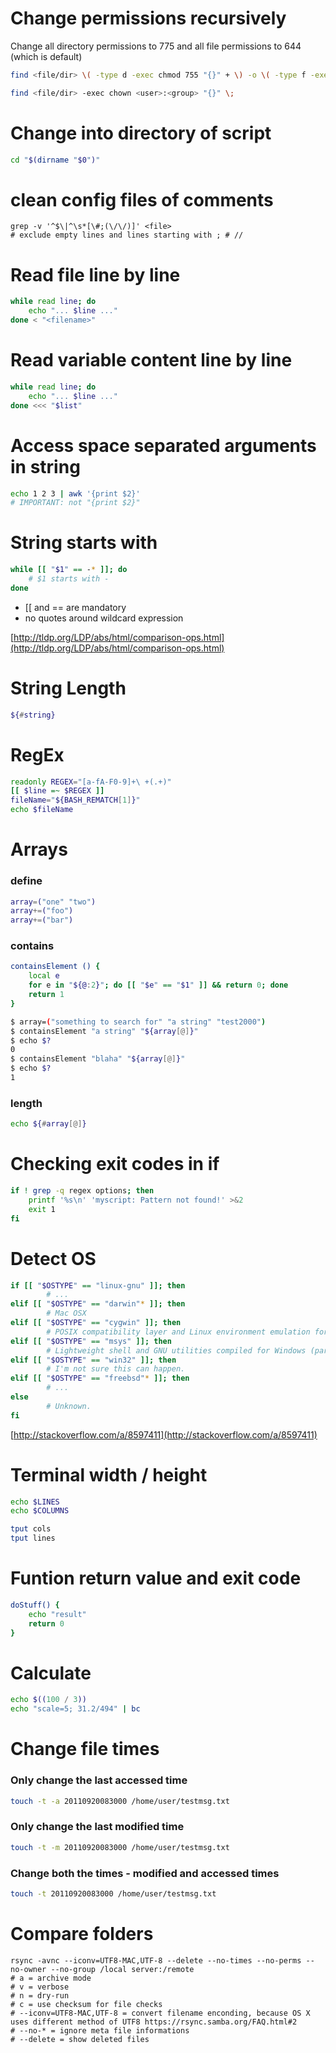 # Change permissions recursively
Change all directory permissions to 775 and all file permissions to 644 (which is default)

```bash
find <file/dir> \( -type d -exec chmod 755 "{}" + \) -o \( -type f -exec chmod 644 "{}" + \)
```
```bash
find <file/dir> -exec chown <user>:<group> "{}" \;
```

# Change into directory of script
```bash
cd "$(dirname "$0")"
```

# clean config files of comments
	grep -v '^$\|^\s*[\#;(\/\/)]' <file>
	# exclude empty lines and lines starting with ; # //

# Read file line by line
```bash
while read line; do
    echo "... $line ..."
done < "<filename>"
```

# Read variable content line by line
```bash
while read line; do
    echo "... $line ..."
done <<< "$list"
```

# Access space separated arguments in string
```bash
echo 1 2 3 | awk '{print $2}'
# IMPORTANT: not "{print $2}"
```

# String starts with
```bash
while [[ "$1" == -* ]]; do
    # $1 starts with -
done
```
- [[ and == are mandatory
- no quotes around wildcard expression

[http://tldp.org/LDP/abs/html/comparison-ops.html](http://tldp.org/LDP/abs/html/comparison-ops.html)

# String Length
```bash
${#string}
```

# RegEx
```bash
readonly REGEX="[a-fA-F0-9]+\ +(.+)"
[[ $line =~ $REGEX ]]
fileName="${BASH_REMATCH[1]}"
echo $fileName
```

# Arrays
### define
```bash
array=("one" "two")
array+=("foo")
array+=("bar")
```

### contains
```bash
containsElement () {
    local e
    for e in "${@:2}"; do [[ "$e" == "$1" ]] && return 0; done
    return 1
}
```
```bash
$ array=("something to search for" "a string" "test2000")
$ containsElement "a string" "${array[@]}"
$ echo $?
0
$ containsElement "blaha" "${array[@]}"
$ echo $?
1
```

### length
```bash
echo ${#array[@]}
```


# Checking exit codes in if
```bash
if ! grep -q regex options; then
    printf '%s\n' 'myscript: Pattern not found!' >&2
    exit 1
fi
```

# Detect OS
```bash
if [[ "$OSTYPE" == "linux-gnu" ]]; then
        # ...
elif [[ "$OSTYPE" == "darwin"* ]]; then
        # Mac OSX
elif [[ "$OSTYPE" == "cygwin" ]]; then
        # POSIX compatibility layer and Linux environment emulation for Windows
elif [[ "$OSTYPE" == "msys" ]]; then
        # Lightweight shell and GNU utilities compiled for Windows (part of MinGW)
elif [[ "$OSTYPE" == "win32" ]]; then
        # I'm not sure this can happen.
elif [[ "$OSTYPE" == "freebsd"* ]]; then
        # ...
else
        # Unknown.
fi
```
[http://stackoverflow.com/a/8597411](http://stackoverflow.com/a/8597411)

# Terminal width / height

```bash
echo $LINES
echo $COLUMNS
```

```bash
tput cols
tput lines
```

# Funtion return value and exit code
```bash
doStuff() {
    echo "result"
    return 0
}
```

# Calculate
```bash
echo $((100 / 3))
echo "scale=5; 31.2/494" | bc
```

# Change file times

### Only change the last accessed time
```bash
touch -t -a 20110920083000 /home/user/testmsg.txt
```

### Only change the last modified time
```bash
touch -t -m 20110920083000 /home/user/testmsg.txt
```

### Change both the times - modified and accessed times
```bash
touch -t 20110920083000 /home/user/testmsg.txt
```

# Compare folders

	rsync -avnc --iconv=UTF8-MAC,UTF-8 --delete --no-times --no-perms --no-owner --no-group /local server:/remote
	# a = archive mode
	# v = verbose
	# n = dry-run
	# c = use checksum for file checks
	# --iconv=UTF8-MAC,UTF-8 = convert filename enconding, because OS X uses different method of UTF8 https://rsync.samba.org/FAQ.html#2
	# --no-* = ignore meta file informations
	# --delete = show deleted files
